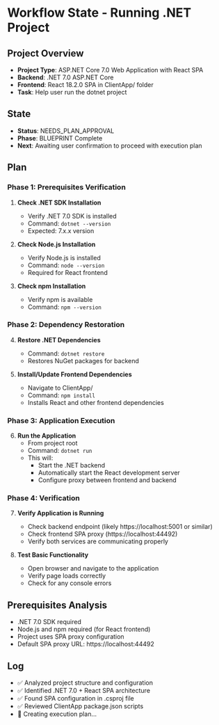 # Workflow State - Running .NET Project

## Project Overview
- **Project Type**: ASP.NET Core 7.0 Web Application with React SPA
- **Backend**: .NET 7.0 ASP.NET Core
- **Frontend**: React 18.2.0 SPA in ClientApp/ folder
- **Task**: Help user run the dotnet project

## State
- **Status**: NEEDS_PLAN_APPROVAL
- **Phase**: BLUEPRINT Complete
- **Next**: Awaiting user confirmation to proceed with execution plan

## Plan

### Phase 1: Prerequisites Verification
1. **Check .NET SDK Installation**
   - Verify .NET 7.0 SDK is installed
   - Command: `dotnet --version`
   - Expected: 7.x.x version

2. **Check Node.js Installation**
   - Verify Node.js is installed
   - Command: `node --version`
   - Required for React frontend

3. **Check npm Installation**
   - Verify npm is available
   - Command: `npm --version`

### Phase 2: Dependency Restoration
4. **Restore .NET Dependencies**
   - Command: `dotnet restore`
   - Restores NuGet packages for backend

5. **Install/Update Frontend Dependencies**
   - Navigate to ClientApp/
   - Command: `npm install`
   - Installs React and other frontend dependencies

### Phase 3: Application Execution
6. **Run the Application**
   - From project root
   - Command: `dotnet run`
   - This will:
     - Start the .NET backend
     - Automatically start the React development server
     - Configure proxy between frontend and backend

### Phase 4: Verification
7. **Verify Application is Running**
   - Check backend endpoint (likely https://localhost:5001 or similar)
   - Check frontend SPA proxy (https://localhost:44492)
   - Verify both services are communicating properly

8. **Test Basic Functionality**
   - Open browser and navigate to the application
   - Verify page loads correctly
   - Check for any console errors

## Prerequisites Analysis
- .NET 7.0 SDK required
- Node.js and npm required (for React frontend)
- Project uses SPA proxy configuration
- Default SPA proxy URL: https://localhost:44492

## Log
- ✅ Analyzed project structure and configuration
- ✅ Identified .NET 7.0 + React SPA architecture
- ✅ Found SPA configuration in .csproj file
- ✅ Reviewed ClientApp package.json scripts
- 🔄 Creating execution plan... 